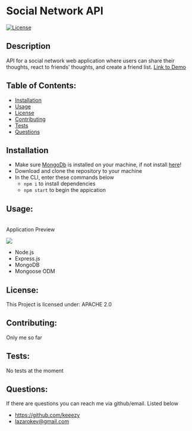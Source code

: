 # Social Network API
[![License](https://img.shields.io/badge/License-Apache_2.0-blue.svg)](https://opensource.org/licenses/Apache-2.0)

## Description
API for a social network web application where users can share their thoughts, react to friends’ thoughts, and create a friend list. [Link to Demo](https://drive.google.com/file/d/1q8bDUF9lZkUa5P2mC9kz9ptZgvHrycJn/view)

## Table of Contents:
* [Installation](#installation)
* [Usage](#usage)
* [License](#license)
* [Contributing](#contributing)
* [Tests](#tests)
* [Questions](#questions)

## Installation
* Make sure [MongoDb](https://www.mongodb.com/docs/) is installed on your machine, if not install [here](https://docs.mongodb.com/manual/installation/)! 
* Download and clone the repository to your machine
* In the CLI, enter these commands below
    * `npm i` to install dependencies
    * `npm start` to begin the appication

## Usage:
<br>Application Preview

![](https://media.giphy.com/media/nb3YUxeFnKRRzOXrYj/giphy.gif)

* Node.js
* Express.js
* MongoDB
* Mongoose ODM


## License:
This Project is licensed under: APACHE 2.0

## Contributing:
Only me so far

## Tests:
No tests at the moment

## Questions:
If there are questions you can reach me via github/email. Listed below
- https://github.com/keeezy
- lazarokev@gmail.com 

